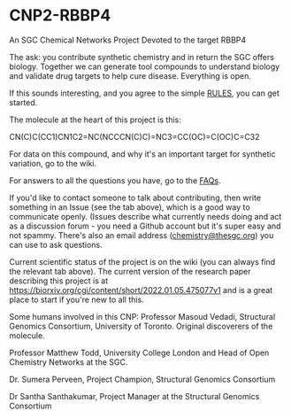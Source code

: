 # CNP2-RBBP4
An SGC Chemical Networks Project Devoted to the target RBBP4

The ask: you contribute synthetic chemistry and in return the SGC offers biology. Together we can generate tool compounds to understand biology and validate drug targets to help cure disease. Everything is open.

If this sounds interesting, and you agree to the simple [RULES](https://www.thesgc.org/sgc-open-chemistry-networks/terms-of-use), you can get started.

The molecule at the heart of this project is this:

CN(C)C(CC1)CN1C2=NC(NCCCN(C)C)=NC3=CC(OC)=C(OC)C=C32


For data on this compound, and why it's an important target for synthetic variation, go to the wiki.

For answers to all the questions you have, go to the [FAQs](https://www.thesgc.org/sgc-open-chemistry-networks/faq).

If you'd like to contact someone to talk about contributing, then write something in an Issue (see the tab above), which is a good way to communicate openly. (Issues describe what currently needs doing and act as a discussion forum - you need a Github account but it's super easy and not spammy. There's also an email address (chemistry@thesgc.org) you can use to ask questions.

Current scientific status of the project is on the wiki (you can always find the relevant tab above). The current version of the research paper describing this project is at  https://biorxiv.org/cgi/content/short/2022.01.05.475077v1 and is a great place to start if you're new to all this.

Some humans involved in this CNP:
Professor Masoud Vedadi, Structural Genomics Consortium, University of Toronto. Original discoverers of the molecule.

Professor Matthew Todd, University College London and Head of Open Chemistry Networks at the SGC.

Dr. Sumera Perveen, Project Champion, Structural Genomics Consortium 

Dr Santha Santhakumar, Project Manager at the Structural Genomics Consortium
